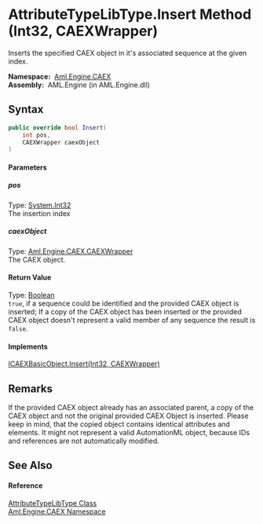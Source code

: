 AttributeTypeLibType.Insert Method (Int32, CAEXWrapper)
=======================================================
Inserts the specified CAEX object in it's associated sequence at the given index.

  **Namespace:**  [Aml.Engine.CAEX][1]  
  **Assembly:**  AML.Engine (in AML.Engine.dll)

Syntax
------

```csharp
public override bool Insert(
	int pos,
	CAEXWrapper caexObject
)
```

#### Parameters

##### *pos*
Type: [System.Int32][2]  
The insertion index

##### *caexObject*
Type: [Aml.Engine.CAEX.CAEXWrapper][3]  
The CAEX object.

#### Return Value
Type: [Boolean][4]  
`true`, if a sequence could be identified and the provided CAEX object is inserted; If a copy of the CAEX object has been inserted or the provided CAEX object doesn't represent a valid member of any sequence the result is `false`. 
#### Implements
[ICAEXBasicObject.Insert(Int32, CAEXWrapper)][5]  


Remarks
-------
 If the provided CAEX object already has an associated parent, a copy of the CAEX object and not the original provided CAEX Object is inserted. Please keep in mind, that the copied object contains identical attributes and elements. It might not represent a valid AutomationML object, because IDs and references are not automatically modified. 

See Also
--------

#### Reference
[AttributeTypeLibType Class][6]  
[Aml.Engine.CAEX Namespace][1]  

[1]: ../README.md
[2]: https://docs.microsoft.com/dotnet/api/system.int32
[3]: ../CAEXWrapper/README.md
[4]: https://docs.microsoft.com/dotnet/api/system.boolean
[5]: ../ICAEXBasicObject/Insert_1.md
[6]: README.md
[7]: https://www.automationml.org
[8]: ../../icons/logoShade.png